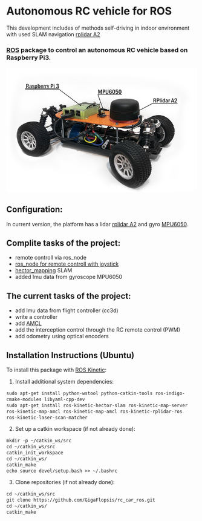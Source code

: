 # Autonomous RC vehicle for ROS

This development includes of methods self-driving in indoor environment with used SLAM navigation [rplidar A2](https://www.slamtec.com/en/Lidar/A2#)

### [ROS](http://www.ros.org/) package to control an autonomous RC vehicle based on Raspberry Pi3.

![image](Resourse/car.png)

## Configuration:
In current version, the platform has a lidar [rplidar A2](https://www.slamtec.com/en/Lidar/A2#) and gyro [MPU6050](https://playground.arduino.cc/Main/MPU-6050).

## Complite tasks of the project:
* remote controll via ros_node
* [ros_node for remote controll with joystick](https://github.com/turtlebot/turtlebot/tree/kinetic/turtlebot_teleop)
* [hector_mapping](http://wiki.ros.org/hector_mapping) SLAM
* added Imu data from gyroscope MPU6050

## The current tasks of the project:
* add Imu data from flight controller (cc3d)
* write a controller
* add [AMCL](http://wiki.ros.org/amcl)
* add the interception control through the RC remote control (PWM)
* add odometry using optical encoders

## Installation Instructions (Ubuntu)
To install this package with [ROS Kinetic](http://wiki.ros.org/kinetic/Installation/Ubuntu):

1. Install additional system dependencies:

```
sudo apt-get install python-wstool python-catkin-tools ros-indigo-cmake-modules libyaml-cpp-dev
sudo apt-get install ros-kinetic-hector-slam ros-kinetic-map-server ros-kinetic-map-amcl ros-kinetic-map-amcl ros-kinetic-rplidar-ros  ros-kinetic-laser-scan-matcher
```

2. Set up a catkin workspace (if not already done):

```
mkdir -p ~/catkin_ws/src
cd ~/catkin_ws/src
catkin_init_workspace
cd ~/catkin_ws/
catkin_make
echo source devel/setup.bash >> ~/.bashrc  
```

3. Clone repositories (if not already done):

```
cd ~/catkin_ws/src
git clone https://github.com/GigaFlopsis/rc_car_ros.git
cd ~/catkin_ws/
catkin_make
```



